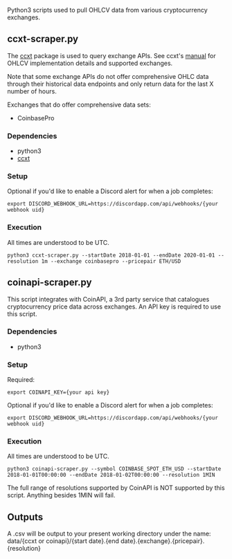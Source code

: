 Python3 scripts used to pull OHLCV data from various cryptocurrency exchanges.

## ccxt-scraper.py
The [ccxt](https://github.com/ccxt/ccxt) package is used to query exchange APIs. See ccxt's [manual](https://github.com/ccxt/ccxt/wiki/Manual#ohlcv-candlestick-charts) for OHLCV implementation details and supported exchanges.

Note that some exchange APIs do not offer comprehensive OHLC data through their historical data endpoints and only return data for the last X number of hours.

Exchanges that do offer comprehensive data sets:
- CoinbasePro

### Dependencies
- python3
- [ccxt](https://github.com/ccxt/ccxt#install)

### Setup
Optional if you'd like to enable a Discord alert for when a job completes: 

```export DISCORD_WEBHOOK_URL=https://discordapp.com/api/webhooks/{your webhook uid}```

### Execution 
All times are understood to be UTC.

```python3 ccxt-scraper.py --startDate 2018-01-01 --endDate 2020-01-01 --resolution 1m --exchange coinbasepro --pricepair ETH/USD```

## coinapi-scraper.py
This script integrates with CoinAPI, a 3rd party service that catalogues cryptocurrency price data across exchanges. An API key is required to use this script. 

### Dependencies
- python3

### Setup
Required:

```export COINAPI_KEY={your api key}```

Optional if you'd like to enable a Discord alert for when a job completes: 

```export DISCORD_WEBHOOK_URL=https://discordapp.com/api/webhooks/{your webhook uid}```

### Execution 
All times are understood to be UTC.

```python3 coinapi-scraper.py --symbol COINBASE_SPOT_ETH_USD --startDate 2018-01-01T00:00:00 --endDate 2018-01-02T00:00:00 --resolution 1MIN```

The full range of resolutions supported by CoinAPI is NOT supported by this script. Anything besides 1MIN will fail.

## Outputs
A .csv will be output to your present working directory under the name: data/{ccxt or coinapi}/{start date}.{end date}.{exchange}.{pricepair}.{resolution}

